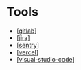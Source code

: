 # Tools

- [[gitlab]]
- [[jira]]
- [[sentry]]
- [[vercel]]
- [[visual-studio-code]]

[//begin]: # "Autogenerated link references for markdown compatibility"
[gitlab]: tools/gitlab "Gitlab"
[jira]: tools/jira "Jira"
[sentry]: tools/sentry "Sentry"
[vercel]: tools/vercel "Vercel"
[visual-studio-code]: tools/visual-studio-code "Visual Studio Code"
[//end]: # "Autogenerated link references"
